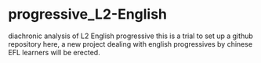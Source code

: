 # progressive_L2-English
diachronic analysis of L2 English progressive
this is a trial to set up a github repository
here, a new project dealing with english progressives by chinese EFL learners will be erected.
